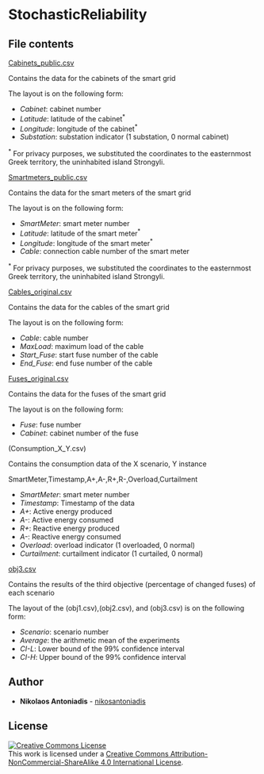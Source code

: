 # StochasticReliability

## File contents

[Cabinets_public.csv](Cabinets_public.csv)

Contains the data for the cabinets of the smart grid

The layout is on the following form:

* *Cabinet*: cabinet number
* *Latitude*: latitude of the cabinet<sup>*</sup>
* *Longitude*: longitude of the cabinet<sup>*</sup>
* *Substation*: substation indicator (1 substation, 0 normal cabinet)

<sup>*</sup> For privacy purposes, we substituted the coordinates to the easternmost Greek territory, the uninhabited island Strongyli. 

[Smartmeters_public.csv](Smartmeters_public.csv)

Contains the data for the smart meters of the smart grid

The layout is on the following form:

* *SmartMeter*: smart meter number
* *Latitude*: latitude of the smart meter<sup>*</sup>
* *Longitude*: longitude of the smart meter<sup>*</sup>
* *Cable*: connection cable number of the smart meter 

<sup>*</sup> For privacy purposes, we substituted the coordinates to the easternmost Greek territory, the uninhabited island Strongyli. 

[Cables_original.csv](Cables_original.csv)

Contains the data for the cables of the smart grid

The layout is on the following form:

* *Cable*: cable number
* *MaxLoad*: maximum load of the cable
* *Start_Fuse*: start fuse number of the cable
* *End_Fuse*: end fuse number of the cable

[Fuses_original.csv](Fuses_original.csv)

Contains the data for the fuses of the smart grid

The layout is on the following form:

* *Fuse*: fuse number
* *Cabinet*: cabinet number of the fuse

(Consumption_X_Y.csv)

Contains the consumption data of the X scenario, Y instance

SmartMeter,Timestamp,A+,A-,R+,R-,Overload,Curtailment
* *SmartMeter*: smart meter number
* *Timestamp*: Timestamp of the data
* *A+*: Active energy produced
* *A-*: Active energy consumed
* *R+*: Reactive energy produced
* *A-*: Reactive energy consumed
* *Overload*: overload indicator (1 overloaded, 0 normal)
* *Curtailment*: curtailment indicator (1 curtailed, 0 normal)

[obj3.csv](obj3.csv)

Contains the results of the third objective (percentage of changed fuses) of each scenario

The layout of the (obj1.csv),(obj2.csv), and (obj3.csv) is on the following form:

* *Scenario*: scenario number
* *Average*: the arithmetic mean of the experiments 
* *CI-L*: Lower bound of the 99% confidence interval 
* *CI-H*: Upper bound of the 99% confidence interval



## Author

* **Nikolaos Antoniadis** - [nikosantoniadis](https://github.com/nikosantoniadis) 

## License

[![Creative Commons License](https://i.creativecommons.org/l/by-nc-sa/4.0/88x31.png)](http://creativecommons.org/licenses/by-nc-sa/4.0/)  
This work is licensed under a [Creative Commons Attribution-NonCommercial-ShareAlike 4.0 International License](http://creativecommons.org/licenses/by-nc-sa/4.0/).


